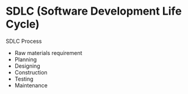 # SDLC (Software Development Life Cycle)
SDLC Process
* Raw materials requirement
* Planning
* Designing
* Construction
* Testing
* Maintenance
